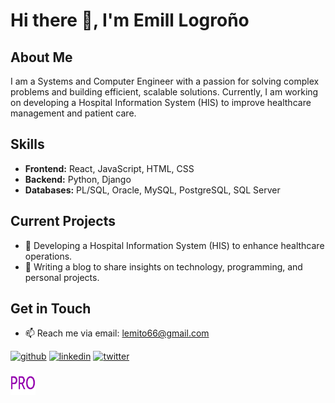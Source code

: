 <!--
**Lemito66/Lemito66** is a ✨ _special_ ✨ repository because its `README.md` (this file) appears on your GitHub profile.

Here are some ideas to get you started:

- 🔭 I’m currently working on ...
- 🌱 I’m currently learning ...
- 👯 I’m looking to collaborate on ...
- 🤔 I’m looking for help with ...
- 💬 Ask me about ...
- 📫 How to reach me: ...
- 😄 Pronouns: ...
- ⚡ Fun fact: ...
-->

# Hi there 👋, I'm Emill Logroño

## About Me
I am a Systems and Computer Engineer with a passion for solving complex problems and building efficient, scalable solutions. Currently, I am working on developing a Hospital Information System (HIS) to improve healthcare management and patient care.

## Skills
- **Frontend:** React, JavaScript, HTML, CSS
- **Backend:** Python, Django
- **Databases:** PL/SQL, Oracle, MySQL, PostgreSQL, SQL Server

## Current Projects
- 🔭 Developing a Hospital Information System (HIS) to enhance healthcare operations.
- 📝 Writing a blog to share insights on technology, programming, and personal projects.

## Get in Touch
- 📫 Reach me via email: [lemito66@gmail.com](mailto:lemito66@gmail.com)


[<img src='https://cdn.jsdelivr.net/npm/simple-icons@3.0.1/icons/github.svg' alt='github' height='40'>](https://github.com/Lemito66)  [<img src='https://cdn.jsdelivr.net/npm/simple-icons@3.0.1/icons/linkedin.svg' alt='linkedin' height='40'>](https://www.linkedin.com/in/emill-logrono/)  [<img src='https://cdn.jsdelivr.net/npm/simple-icons@3.0.1/icons/twitter.svg' alt='twitter' height='40'>](https://x.com/Lemonemill98)  

<a href='https://github.com/pricing'><img src='https://raw.githubusercontent.com/acervenky/animated-github-badges/master/assets/pro.gif' width='40' height='40'></a> 



